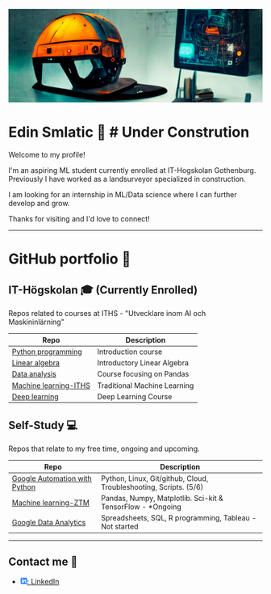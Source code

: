 ![ working as a landsurveyor in construction to a career in machine learning](assets/helmet.png)

# Edin Smlatic :robot:  # Under Constrution

Welcome to my profile! 

I'm an aspiring ML student currently enrolled at IT-Hogskolan Gothenburg. Previously I have worked as a landsurveyor specialized in construction.

 I am looking for an internship in ML/Data science where I can further develop and grow.

Thanks for visiting and I'd love to connect!

---

# GitHub portfolio :briefcase:
## IT-Högskolan :mortar_board: (Currently Enrolled)
Repos related to courses at ITHS - "Utvecklare inom AI och Maskininlärning"

| Repo                                | Description                        |
| ------------------------------      | ---------------------------------- |
| [Python programming][pytprog]       | Introduction course     |
| [Linear algebra][lin_alg]           | Introductory Linear Algebra  |
| [Data analysis][data_analysis]      | Course focusing on Pandas          |
| [Machine learning-ITHS][ml-iths]    | Traditional Machine Learning       |
| [Deep learning][dl]            | Deep Learning Course               |


[ml-iths]: https://github.com/kokchun/Maskininlarning-AI21
[pytprog]: https://github.com/smlatic/Python-Edin-Smlatic
[data_analysis]: https://github.com/kokchun/Databehandling
[lin_alg]: https://github.com/kokchun/Linjar-algebra-21
[dl]: https://github.com/kokchun/Deep-learning-AI21 


## Self-Study :computer:
Repos that relate to my free time, ongoing and upcoming.

| Repo                    | Description                                   |
| ------------------------------ | --------------------------------------------- |
| [Google Automation with Python][go] | Python, Linux, Git/github, Cloud, Troubleshooting, Scripts. (5/6) |
| [Machine learning-ZTM][ml-ztm]      | Pandas, Numpy, Matplotlib. Sci-kit & TensorFlow - *Ongoing         |
| [Google Data Analytics][god]        | Spreadsheets, SQL, R programming, Tableau - Not started    |


[go]: https://github.com/smlatic/Google-it-automation-ES
[ml-ztm]: https://github.com/smlatic/ml_bootcamp
[god]: https://www.coursera.org/professional-certificates/google-data-analytics


---

## Contact me :iphone:

- [![linkedIn icon](assets/linkedIn-icon.png): LinkedIn][linkedin]

[linkedin]: https://www.linkedin.com/in/edin-smlatic-377251173/
